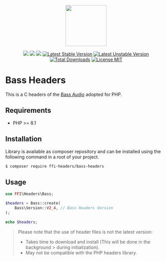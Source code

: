 <p align="center">
    <a href="https://github.com/php-ffi-headers">
        <img src="https://avatars.githubusercontent.com/u/101121010?s=256" width="128" />
    </a>
</p>

<p align="center">
    <a href="https://github.com/php-ffi-headers/bass-headers/actions"><img src="https://github.com/php-ffi-headers/bass-headers/workflows/build/badge.svg"></a>
    <a href="https://packagist.org/packages/ffi-headers/bass-headers"><img src="https://img.shields.io/badge/PHP-8.1.0-ff0140.svg"></a>
    <a href="https://packagist.org/packages/ffi-headers/bass-headers"><img src="https://img.shields.io/badge/BASS-2.4.x-cc3c20.svg"></a>
    <a href="https://packagist.org/packages/ffi-headers/bass-headers"><img src="https://poser.pugx.org/ffi-headers/bass-headers/version" alt="Latest Stable Version"></a>
    <a href="https://packagist.org/packages/ffi-headers/bass-headers"><img src="https://poser.pugx.org/ffi-headers/bass-headers/v/unstable" alt="Latest Unstable Version"></a>
    <a href="https://packagist.org/packages/ffi-headers/bass-headers"><img src="https://poser.pugx.org/ffi-headers/bass-headers/downloads" alt="Total Downloads"></a>
    <a href="https://raw.githubusercontent.com/php-ffi-headers/bass-headers/master/LICENSE.md"><img src="https://poser.pugx.org/ffi-headers/bass-headers/license" alt="License MIT"></a>
</p>

# Bass Headers

This is a C headers of the [Bass Audio](http://www.un4seen.com/) adopted for PHP.

## Requirements

- PHP >= 8.1

## Installation

Library is available as composer repository and can be installed using the
following command in a root of your project.

```sh
$ composer require ffi-headers/bass-headers
```

## Usage

```php
use FFI\Headers\Bass;

$headers = Bass::create(
    Bass\Version::V2_4, // Bass Headers Version
);

echo $headers;
```

> Please note that the use of header files is not the latest version:
> - Takes time to download and install (This will be done in the background
    >   during initialization).
> - May not be compatible with the PHP headers library.

